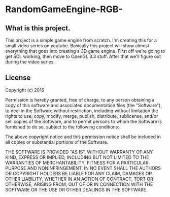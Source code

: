 # RandomGameEngine-RGB-
## What is this project.
This project is a simple game engine from scratch. I'm creating this for
a small video series on youtube. Basically this project will show almost
everything that goes into creating a 3D game engine. First off we're going
to get SDL working, then move to OpenGL 3.3 stuff. After that we'll figure
out during the video series.
## License
Copyright (c) 2016 <Frederick R. Cook>

Permission is hereby granted, free of charge, to any person obtaining a copy of this software and associated documentation files (the "Software"), to deal in the Software without restriction, including without limitation the rights to use, copy, modify, merge, publish, distribute, sublicense, and/or sell copies of the Software, and to permit persons to whom the Software is furnished to do so, subject to the following conditions:

The above copyright notice and this permission notice shall be included in all copies or substantial portions of the Software.

THE SOFTWARE IS PROVIDED "AS IS", WITHOUT WARRANTY OF ANY KIND, EXPRESS OR IMPLIED, INCLUDING BUT NOT LIMITED TO THE WARRANTIES OF MERCHANTABILITY, FITNESS FOR A PARTICULAR PURPOSE AND NONINFRINGEMENT. IN NO EVENT SHALL THE AUTHORS OR COPYRIGHT HOLDERS BE LIABLE FOR ANY CLAIM, DAMAGES OR OTHER LIABILITY, WHETHER IN AN ACTION OF CONTRACT, TORT OR OTHERWISE, ARISING FROM, OUT OF OR IN CONNECTION WITH THE SOFTWARE OR THE USE OR OTHER DEALINGS IN THE SOFTWARE.